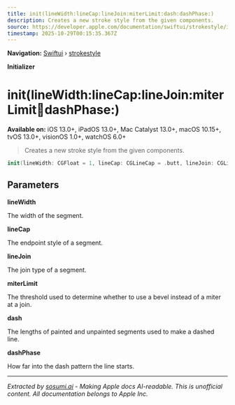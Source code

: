 ```yaml
---
title: init(lineWidth:lineCap:lineJoin:miterLimit:dash:dashPhase:)
description: Creates a new stroke style from the given components.
source: https://developer.apple.com/documentation/swiftui/strokestyle/init(linewidth:linecap:linejoin:miterlimit:dash:dashphase:)
timestamp: 2025-10-29T00:15:35.367Z
---
```


**Navigation:** [Swiftui](/documentation/swiftui) › [strokestyle](/documentation/swiftui/strokestyle)

**Initializer**

# init(lineWidth:lineCap:lineJoin:miterLimit:dash:dashPhase:)

**Available on:** iOS 13.0+, iPadOS 13.0+, Mac Catalyst 13.0+, macOS 10.15+, tvOS 13.0+, visionOS 1.0+, watchOS 6.0+

> Creates a new stroke style from the given components.

```swift
init(lineWidth: CGFloat = 1, lineCap: CGLineCap = .butt, lineJoin: CGLineJoin = .miter, miterLimit: CGFloat = 10, dash: [CGFloat] = [CGFloat](), dashPhase: CGFloat = 0)
```

## Parameters

**lineWidth**

The width of the segment.



**lineCap**

The endpoint style of a segment.



**lineJoin**

The join type of a segment.



**miterLimit**

The threshold used to determine whether to use a bevel instead of a miter at a join.



**dash**

The lengths of painted and unpainted segments used to make a dashed line.



**dashPhase**

How far into the dash pattern the line starts.

---

*Extracted by [sosumi.ai](https://sosumi.ai) - Making Apple docs AI-readable.*
*This is unofficial content. All documentation belongs to Apple Inc.*

